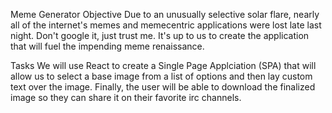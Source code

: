 Meme Generator
Objective
Due to an unusually selective solar flare, nearly all of the internet's memes and memecentric applications were lost late last night. Don't google it, just trust me. It's up to us to create the application that will fuel the impending meme renaissance.

Tasks
We will use React to create a Single Page Applciation (SPA) that will allow us to select a base image from a list of options and then lay custom text over the image. Finally, the user will be able to download the finalized image so they can share it on their favorite irc channels.

